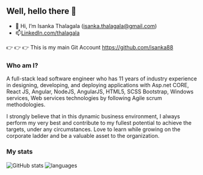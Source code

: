 


## Well, hello there 👋

- 👋 Hi, I’m Isanka Thalagala (isanka.thalagala@gmail.com)
- 📫[LinkedIn.com/thalagala](https://www.linkedin.com/in/thalagala/)


👉	👉	👉	 This is my main Git Account https://github.com/isanka88


### Who am I?

A full-stack lead software engineer who has 11 years of industry experience in designing, developing, and deploying applications with Asp.net CORE, React JS, Angular, NodeJS, AngularJS, HTML5, SCSS Bootstrap, Windows services, Web services technologies by following Agile scrum methodologies.

I strongly believe that in this dynamic business environment, I always perform my very best and contribute to my fullest potential to achieve the targets, under any circumstances. Love to learn while growing on the corporate ladder and be a valuable asset to the organization.



### My stats

<img align="center" src="https://github-readme-stats.vercel.app/api?username=isanka88&show_icons=true&include_all_commits=true&theme=dracula" alt="GitHub stats" />
<img align="center" src="https://github-readme-stats.vercel.app/api/top-langs/?username=isanka88&&exclude_repo=isanka88&layout=compact&theme=dracula" alt="languages"/>
